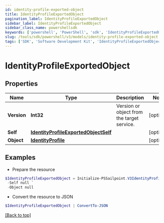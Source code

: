 ```yaml
---
id: identity-profile-exported-object
title: IdentityProfileExportedObject
pagination_label: IdentityProfileExportedObject
sidebar_label: IdentityProfileExportedObject
sidebar_class_name: powershellsdk
keywords: ['powershell', 'PowerShell', 'sdk', 'IdentityProfileExportedObject', 'IdentityProfileExportedObject'] 
slug: /tools/sdk/powershell/v3/models/identity-profile-exported-object
tags: ['SDK', 'Software Development Kit', 'IdentityProfileExportedObject', 'IdentityProfileExportedObject']
---
```



# IdentityProfileExportedObject

## Properties

Name | Type | Description | Notes
------------ | ------------- | ------------- | -------------
**Version** | **Int32** | Version or object from the target service. | [optional] 
**Self** | [**IdentityProfileExportedObjectSelf**](identity-profile-exported-object-self) |  | [optional] 
**Object** | [**IdentityProfile**](identity-profile) |  | [optional] 

## Examples

- Prepare the resource
```powershell
$IdentityProfileExportedObject = Initialize-PSSailpoint.V3IdentityProfileExportedObject  -Version 1 `
 -Self null `
 -Object null
```

- Convert the resource to JSON
```powershell
$IdentityProfileExportedObject | ConvertTo-JSON
```


[[Back to top]](#) 


